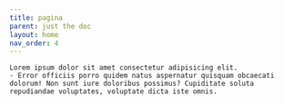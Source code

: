```yaml
---
title: pagina
parent: just the doc
layout: home
nav_order: 4
---
```



    Lorem ipsum dolor sit amet consectetur adipisicing elit. 
    - Error officiis porro quidem natus aspernatur quisquam obcaecati dolorum! Non sunt iure doloribus possimus? Cupiditate soluta repudiandae voluptates, voluptate dicta iste omnis.
